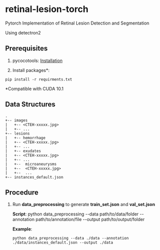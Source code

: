 # retinal-lesion-torch

Pytorch Implementation of Retinal Lesion Detection and Segmentation

Using detectron2

## Prerequisites 

1. pycocotools: [Installation](https://github.com/cocodataset/cocoapi)

2. Install packages*:
```
pip install -r requirments.txt
```
*Compatible with CUDA 10.1

## Data Structures

```
.
+-- images
|   +-- <CTEH-xxxxx.jpg>
|   +-- ...
+-- lesions
|   +-- hemorrhage
|   +-- <CTEH-xxxxx.jpg>
|   +-- ...
|   +-- exudates
|   +-- <CTEH-xxxxx.jpg>
|   +-- ...
|   +--  microaneurysms
|   +--  <CTEH-xxxxx.jpg>
|   +--  ...
+-- instances_default.json
```

## Procedure

1. Run **data_preprocessing** to generate **train_set.json** and **val_set.json**

   **Script**:
   python data_preprocessing --data path/to/data/folder --annotation path/to/annotation/file --output path/to/output/folder
   
   **Example**:
   ```
   python data_preprocessing --data ./data --annotation ./data/instances_default.json --output ./data
   ```
   



